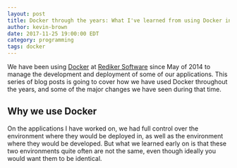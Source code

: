 ```yaml
---
layout: post
title: Docker through the years: What I've learned from using Docker in production since 2014 (Part 1)
author: kevin-brown
date: 2017-11-25 19:00:00 EDT
category: programming
tags: docker
---
```


We have been using [Docker][docker] at [Rediker Software][rediker] since May of 2014 to manage the development and deployment of some of our applications.  This series of blog posts is going to cover how we have used Docker throughout the years, and some of the major changes we have seen during that time.

## Why we use Docker

On the applications I have worked on, we had full control over the environment where they would be deployed in, as well as the environment where they would be developed. But what we learned early on is that these two environments quite often are not the same, even though ideally you would want them to be identical.

[docker]: https://www.docker.com/
[rediker]: https://www.rediker.com/

